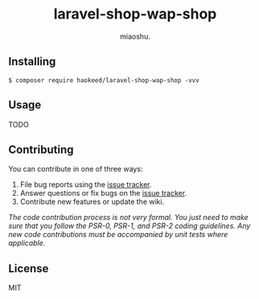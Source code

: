 <h1 align="center"> laravel-shop-wap-shop </h1>

<p align="center"> miaoshu.</p>


## Installing

```shell
$ composer require haokeed/laravel-shop-wap-shop -vvv
```

## Usage

TODO

## Contributing

You can contribute in one of three ways:

1. File bug reports using the [issue tracker](https://github.com/haokeed/laravel-shop-wap-shop/issues).
2. Answer questions or fix bugs on the [issue tracker](https://github.com/haokeed/laravel-shop-wap-shop/issues).
3. Contribute new features or update the wiki.

_The code contribution process is not very formal. You just need to make sure that you follow the PSR-0, PSR-1, and PSR-2 coding guidelines. Any new code contributions must be accompanied by unit tests where applicable._

## License

MIT